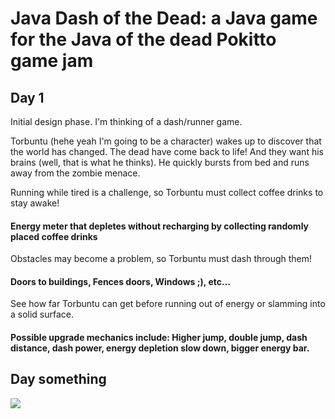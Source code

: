 # Java Dash of the Dead: a Java game for the Java of the dead Pokitto game jam

## Day 1

Initial design phase. I'm thinking of a dash/runner game. 

Torbuntu (hehe yeah I'm going to be a character) wakes up to discover that the world has changed. The dead have come back to life! And they want his brains (well, that is what he thinks). He quickly bursts from bed and runs away from the zombie menace. 

Running while tired is a challenge, so Torbuntu must collect coffee drinks to stay awake! 
#### Energy meter that depletes without recharging by collecting randomly placed coffee drinks

Obstacles may become a problem, so Torbuntu must dash through them! 
#### Doors to buildings, Fences doors, Windows ;), etc...

See how far Torbuntu can get before running out of energy or slamming into a solid surface. 

#### Possible upgrade mechanics include: Higher jump, double jump, dash distance, dash power, energy depletion slow down, bigger energy bar. 


## Day something

![](https://github.com/Torbuntu/JavaDashOfTheDead/blob/master/Javadashofthedead.bin.1.gif)
